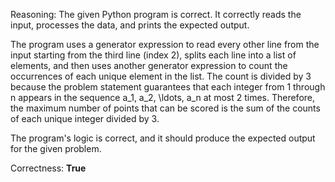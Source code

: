 Reasoning: 
The given Python program is correct. It correctly reads the input, processes the data, and prints the expected output.

The program uses a generator expression to read every other line from the input starting from the third line (index 2), splits each line into a list of elements, and then uses another generator expression to count the occurrences of each unique element in the list. The count is divided by 3 because the problem statement guarantees that each integer from 1 through n appears in the sequence a_1, a_2, \ldots, a_n at most 2 times. Therefore, the maximum number of points that can be scored is the sum of the counts of each unique integer divided by 3.

The program's logic is correct, and it should produce the expected output for the given problem.

Correctness: **True**